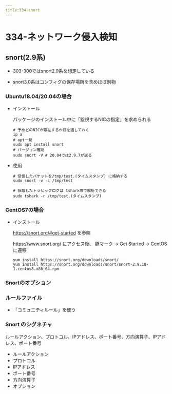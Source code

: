 ```yaml
---
title:334-snort
---
```

# 334-ネットワーク侵入検知
 
## snort(2.9系)

 - 303-300ではsnort2.9系を想定している

 -  snort3.0系はコンフィグの保存場所を含めほぼ別物

### Ubuntu18.04/20.04の場合

- インストール

  パッケージのインストール中に「監視するNICの指定」を求められる
  ```
  # 予めどのNICが存在するか目を通しておく
  ip a 
  # apt一発
  sudo apt install snort 
  # バージョン確認
  sudo snort -V # 20.04では2.9.7が返る
  ```

- 使用
  
  ```
  # 受信したパケットを/tmp/test.(タイムスタンプ) に格納する
  sudo snort -v -L /tmp/test

  # 採取したトラヒックログは tshark等で解析できる
  sudo tshark -r /tmp/test.(タイムスタンプ)
  ```

### CentOS7の場合

- インストール
  
  https://snort.org/#get-started を参照

  https://www.snort.org/ にアクセス後、 豚マーク → Get Started → CentOS に遷移
  ```
  yum install https://snort.org/downloads/snort/
  yum install https://snort.org/downloads/snort/snort-2.9.18-1.centos8.x86_64.rpm
  ```

### Snortのオプション

### ルールファイル

 - 「コミュニティルール」を使う

### Snort のシグネチャ
  ルールアクション、プロトコル、IPアドレス、ポート番号、方向演算子、IPアドレス、ポート番号
- ルールアクション
- プロトコル 
- IPアドレス
- ポート番号
- 方向演算子
- オプション


